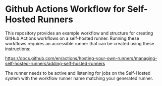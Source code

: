# Github Actions Workflow for Self-Hosted Runners

This repository provides an example workflow and structure for creating GitHub Actions workflows on a self-hosted runner.  Running these workflows requires an accessible runner that can be created using these instructions:

https://docs.github.com/en/actions/hosting-your-own-runners/managing-self-hosted-runners/adding-self-hosted-runners

The runner needs to be active and listening for jobs on the Self-Hosted system with the workflow runner name matching your generated runner.
